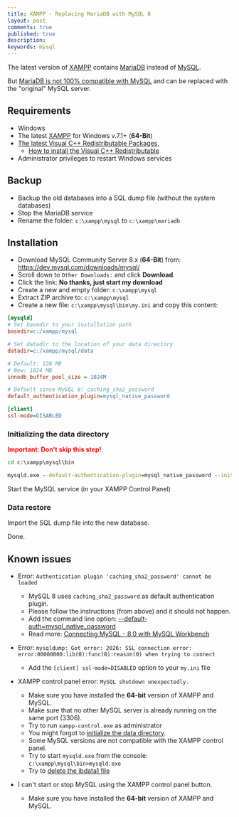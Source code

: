 ```yaml
---
title: XAMPP - Replacing MariaDB with MySQL 8
layout: post
comments: true
published: true
description: 
keywords: mysql
---
```


The latest version of [XAMPP](https://www.apachefriends.org/) contains [MariaDB](https://mariadb.org/) instead of [MySQL](https://www.mysql.com/).

But [MariaDB is not 100% compatible with MySQL](https://mariadb.com/kb/en/mariadb/mariadb-vs-mysql-compatibility/) 
and can be replaced with the "original" MySQL server.

## Requirements

* Windows
* The latest [XAMPP](https://www.apachefriends.org) for Windows v.7.1+ (**64-Bit**)
* [The latest Visual C++ Redistributable Packages](https://support.microsoft.com/en-us/help/2977003/the-latest-supported-visual-c-downloads), 
  * [How to install the Visual C++ Redistributable](https://www.groovypost.com/howto/fix-visual-c-plus-plus-redistributable-windows-10/)
* Administrator privileges to restart Windows services

## Backup

* Backup the old databases into a SQL dump file (without the system databases)
* Stop the MariaDB service
* Rename the folder: `c:\xampp\mysql` to `c:\xampp\mariadb`

## Installation

* Download MySQL Community Server 8.x (**64-Bit**) from: <https://dev.mysql.com/downloads/mysql/>
* Scroll down to `Other Downloads:` and click **Download**.
* Click the link: **No thanks, just start my download**
* Create a new and empty folder: `c:\xampp\mysql`
* Extract ZIP archive to: `c:\xampp\mysql`
* Create a new file: `c:\xampp\mysql\bin\my.ini` and copy this content:

```ini
[mysqld]
# Set basedir to your installation path
basedir=c:/xampp/mysql

# Set datadir to the location of your data directory
datadir=c:/xampp/mysql/data

# Default: 128 MB
# New: 1024 MB
innodb_buffer_pool_size = 1024M

# Default since MySQL 8: caching_sha2_password
default_authentication_plugin=mysql_native_password

[client]
ssl-mode=DISABLED
```

### Initializing the data directory

**<span style="color:red">Important: Don't skip this step!</span>**

```cmd
cd c:\xampp\mysql\bin
```

```cmd
mysqld.exe --default-authentication-plugin=mysql_native_password --initialize-insecure --basedir=c:\xampp\mysql --datadir=c:\xampp\mysql\data
```

Start the MySQL service (in your XAMPP Control Panel)

### Data restore

Import the SQL dump file into the new database.

Done.

## Known issues

* Error: `Authentication plugin 'caching_sha2_password' cannot be loaded`
  * MySQL 8 uses `caching_sha2_password` as default authentication plugin.
  * Please follow the instructions (from above) and it should not happen.
  * Add the command line option: [--default-auth=mysql_native_password](https://dev.mysql.com/doc/refman/8.0/en/mysqldump.html#option_mysqldump_default-auth)
  * Read more: [Connecting MySQL - 8.0 with MySQL Workbench](https://stackoverflow.com/questions/49194719/authentication-plugin-caching-sha2-password-cannot-be-loaded)

* Error: `mysqldump: Got error: 2026: SSL connection error: error:00000000:lib(0):func(0):reason(0) when trying to connect`
  * Add the `[client] ssl-mode=DISABLED` option to your `my.ini` file

* XAMPP control panel error: `MySQL shutdown unexpectedly.`
  * Make sure you have installed the **64-bit** version of XAMPP and MySQL.
  * Make sure that no other MySQL server is already running on the same port (3306).
  * Try to run `xampp-control.exe` as administrator
  * You might forgot to [initialize the data directory](#initializing-the-data-directory). 
  * Some MySQL versions are not compatible with the XAMPP control panel.
  * Try to start `mysqld.exe` from the console: `c:\xampp\mysql\bin>mysqld.exe`
  * Try to [delete the ibdata1 file](https://stackoverflow.com/a/18162264/1461181)
  
* I can't start or stop MySQL using the XAMPP control panel button.
  * Make sure you have installed the **64-bit** version of XAMPP and MySQL.
